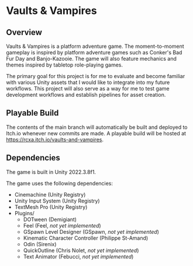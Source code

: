 # Vaults & Vampires

## Overview

Vaults & Vampires is a platform adventure game. The moment-to-moment gameplay is inspired by platform adventure games
such as Conker's Bad Fur Day and Banjo-Kazooie. The game will also feature mechanics and themes inspired by tabletop
role-playing games.

The primary goal for this project is for me to evaluate and become familiar with various Unity assets that I would like
to integrate into my future workflows. This project will also serve as a way for me to test game development workflows
and establish pipelines for asset creation.

## Playable Build

The contents of the main branch will automatically be built and deployed to Itch.io whenever new commits are made. A
playable build will be hosted at https://rcxa.itch.io/vaults-and-vampires.

## Dependencies

The game is built in Unity 2022.3.8f1.

The game uses the following dependencies:

-   Cinemachine (Unity Registry)
-   Unity Input System (Unity Registry)
-   TextMesh Pro (Unity Registry)
-   Plugins/
    -   DOTween (Demigiant)
    -   Feel (Feel, _not yet implemented_)
    -   GSpawn Level Designer (GSpawn, _not yet implemented_)
    -   Kinematic Character Controller (Philippe St-Amand)
    -   Odin (Sirenix)
    -   QuickOutline (Chris Nolet, _not yet implemented_)
    -   Text Animator (Febucci, _not yet implemented_)
